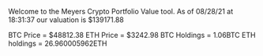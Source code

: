 Welcome to the Meyers Crypto Portfolio Value tool. 
As of 08/28/21 at 18:31:37 our valuation is $139171.88 

BTC Price = $48812.38
 ETH Price = $3242.98
BTC Holdings = 1.06BTC
 ETH holdings = 26.960005962ETH 
